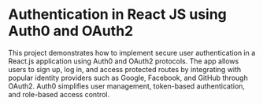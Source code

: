 # Authentication in React JS using Auth0 and OAuth2

This project demonstrates how to implement secure user authentication in a React.js application using Auth0 and OAuth2 protocols. The app allows users to sign up, log in, and access protected routes by integrating with popular identity providers such as Google, Facebook, and GitHub through OAuth2. Auth0 simplifies user management, token-based authentication, and role-based access control.
